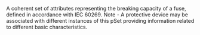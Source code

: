 A coherent set of attributes representing the breaking capacity of a fuse, defined in accordance with IEC 60269. Note - A protective device may be associated with different instances of this pSet providing information related to different  basic characteristics.
